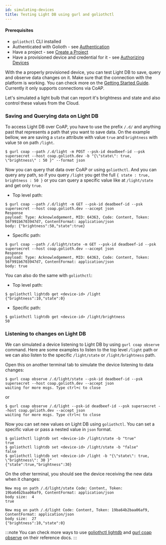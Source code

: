 ```yaml
---
id: simulating-devices
title: Testing Light DB using gurl and goliothctl
---
```


#### Prerequisites

- `goliothctl` CLI installed
- Authenticated with Golioth - see [Authentication](../getting-started/authentication)
- Have a project - see [Create a Project](../getting-started/create-project)
- Have a provisioned device and credential for it - see [Authorizing Devices](../getting-started/authorize-devices)

With the a properly provisioned device, you can test Light DB to save, query and observe data changes on it. Make sure that the connection with the platform is working. You can check more on the [Getting Started Guide](../getting-started/simulating-devices). Currently it only supports connections via CoAP.

Let's simulated a light bulb that can report it's brightness and state and also control these values from the Cloud.

### Saving and Querying data on Light DB

To access Light DB over CoAP, you have to use the prefix `/.d/` and anything past that represents a path that you want to save data. On the example bellow, we are saving a `state` attribute with value `true` and `brightness` with value `50` on path `/light`.

```
$ gurl coap --path /.d/light -m POST --psk-id deadbeef-id --psk supersecret --host coap.golioth.dev -b "{\"state\": true, \"brightness\" : 50 }" --format json
```

Now you can query that data over CoAP or using `goliothctl`. And you can query any path, so if you query `/light` you get the full `{ state : true, brightness : 50 }` or you can query a specific value like at `/light/state` and get only `true`.

- Top level path:

```
$ gurl coap --path /.d/light -m GET --psk-id deadbeef-id --psk supersecret --host coap.golioth.dev --accept json
Response
payload: Type: Acknowledgement, MID: 64363, Code: Content, Token: 56f991b6703947d7, ContentFormat: application/json
body: {"brightness":50,"state":true}
```

- Specific path:

```
$ gurl coap --path /.d/light/state -m GET --psk-id deadbeef-id --psk supersecret --host coap.golioth.dev --accept json
Response
payload: Type: Acknowledgement, MID: 64363, Code: Content, Token: 56f991b6703947d7, ContentFormat: application/json
body: true
```

You can also do the same with `goliothctl`:

- Top level path:

```
$ goliothctl lightdb get <device-id> /light
{"brightness":10,"state":0}
```

- Specific path:

```
$ goliothctl lightdb get <device-id> /light/brightness
50
```

### Listening to changes on Light DB

We can simulated a device listening to Light DB by using `gurl coap observe` command. Here are some examples to listen to the top level `/light` path or we can also listen to the specific `/light/state` or `/light/brightness` path.

Open this on another terminal tab to simulate the device listening to data changes:

```
$ gurl coap observe /.d/light/state --psk-id deadbeef-id --psk supersecret --host coap.golioth.dev --accept json
waiting for more msgs. Type ctrl+c to close
```

or

```
$ gurl coap observe /.d/light --psk-id deadbeef-id --psk supersecret --host coap.golioth.dev --accept json
waiting for more msgs. Type ctrl+c to close
```

Now you can set new values on Light DB using `goliothctl`. You can set a specific value or pass a nested value in `json` format.

```
$ goliothctl lightdb set <device-id> /light/state -b "true"
true
$ goliothctl lightdb set <device-id> /light/state -b "false"
false
$ goliothctl lightdb set <device-id> /light -b "{\"state\": true, \"brightness\": 30 }"
{"state":true,"brightness":30}
```

On the other terminal, you should see the device receiving the new data when it changes:

```
New msg on path /.d/light/state Code: Content, Token: 19ba64b2baa06af9, ContentFormat: application/json
body size:  4
true

New msg on path /.d/light Code: Content, Token: 19ba64b2baa06af9, ContentFormat: application/json
body size:  27
{"brightness":10,"state":0}
```

:::note
You can check more ways to use [goliothctl lightdb](/docs/reference/goliothctl/goliothctl_lightdb) and [gurl coap observe](/docs/reference/gurl/gurl_coap_observe) on their reference docs.
:::
